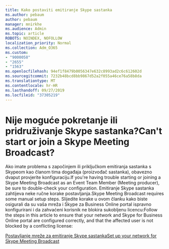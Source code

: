 ```yaml
---
title: Kako postaviti emitiranje Skype sastanka
ms.author: pebaum
author: pebaum
manager: mnirkhe
ms.audience: Admin
ms.topic: article
ROBOTS: NOINDEX, NOFOLLOW
localization_priority: Normal
ms.collection: Adm_O365
ms.custom:
- "9000058"
- "2655"
- "1563"
ms.openlocfilehash: 94ef1f8479b0056347e632c8993ad2c6c612602d
ms.sourcegitcommit: 7232b48bcd8bb9867d52a2f055a46ce76a58b8da
ms.translationtype: MT
ms.contentlocale: hr-HR
ms.lasthandoff: 09/27/2019
ms.locfileid: "37305219"
---
```

# <a name="cant-start-or-join-a-skype-meeting-broadcast"></a><span data-ttu-id="3ce8d-102">Nije moguće pokretanje ili pridruživanje Skype sastanka?</span><span class="sxs-lookup"><span data-stu-id="3ce8d-102">Can't start or join a Skype Meeting Broadcast?</span></span>

<span data-ttu-id="3ce8d-103">Ako imate problema s započinjem ili priključkom emitiranja sastanka s Skypeom kao članom tima događaja (proizvođač sastanka), obavezno dvaput provjerite konfiguraciju.</span><span class="sxs-lookup"><span data-stu-id="3ce8d-103">If you're having trouble starting or joining a Skype Meeting Broadcast as an Event Team Member (Meeting producer), be sure to double-check your configuration.</span></span> <span data-ttu-id="3ce8d-104">Emitiranje Skype sastanka zahtijeva neke ručne korake postavljanja.</span><span class="sxs-lookup"><span data-stu-id="3ce8d-104">Skype Meeting Broadcast requires some manual setup steps.</span></span> <span data-ttu-id="3ce8d-105">Slijedite korake u ovom članku kako biste osigurali da su vaša mreža i Skype za Business Online portal ispravno konfigurirani i da zahvaćeni korisnik ne blokira sukobljenu licencu:</span><span class="sxs-lookup"><span data-stu-id="3ce8d-105">Follow the steps in this article to ensure that your network and Skype for Business Online portal are configured correctly, and that the affected user is not blocked by a conflicting license:</span></span>

[<span data-ttu-id="3ce8d-106">Postavljanje mreže za emitiranje Skype sastanka</span><span class="sxs-lookup"><span data-stu-id="3ce8d-106">Set up your network for Skype Meeting Broadcast</span></span>](https://docs.microsoft.com/SkypeForBusiness/set-up-your-network-for-skype-meeting-broadcast/set-up-your-network-for-skype-meeting-broadcast)